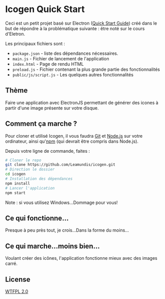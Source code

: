 # Icogen Quick Start


Ceci est un petit projet basé sur Electron ([Quick Start Guide](https://electronjs.org/docs/tutorial/quick-start)) créé dans le but de répondre à la problématique suivante : être noté sur le cours d'Eletron.

Les principaux fichiers sont :

- `package.json` - liste des dépendances nécessaires.
- `main.js` - Fichier de lancement de l'application
- `index.html` - Page de rendu HTML
- `preload.js` - Fichier contenant la plus grande partie des fonctionnalités
- `public/js/script.js` - Les quelques autres fonctionnalités



## Thème

Faire une application avec ElectronJS permettant de générer des icones à partir d'une image présente sur votre disque.

## Comment ça marche ?

Pour cloner et utilisé Icogen, il vous faudra [Git](https://git-scm.com) et [Node.js](https://nodejs.org/en/download/) sur votre ordinateur, ainsi qu'[npm](http://npmjs.com) (qui devrait être compris dans Node.js).

Depuis votre ligne de commande, faites :

```bash
# Cloner le repo
git clone https://github.com/Leamundis/icogen.git
# Direction le dossier
cd icogen
# Installation des dépendances
npm install
# Lancer l'application
npm start
```

Note : si vous utilisez Windows...Dommage pour vous!


## Ce qui fonctionne...
Presque à peu près tout, je crois...Dans la forme du moins...


## Ce qui marche...moins bien...
Voulant créer des icônes, l'application fonctionne mieux avec des images carré.



## License

[WTFPL 2.0](LICENSE.md)
